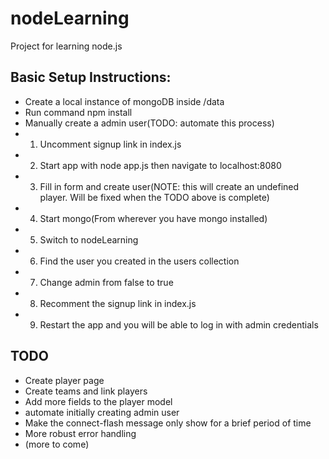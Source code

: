 # nodeLearning

Project for learning node.js

## Basic Setup Instructions:
* Create a local instance of mongoDB inside /data
* Run command npm install
* Manually create a admin user(TODO: automate this process)
*   1. Uncomment signup link in index.js
*   2. Start app with node app.js then navigate to localhost:8080 
*   3. Fill in form and create user(NOTE: this will create an undefined player. Will be fixed when the TODO above is complete)
*   4. Start mongo(From wherever you have mongo installed)
*   5. Switch to nodeLearning
*   6. Find the user you created in the users collection
*   7. Change admin from false to true
*   8. Recomment the signup link in index.js
*   9. Restart the app and you will be able to log in with admin credentials


## TODO
* Create player page
* Create teams and link players
* Add more fields to the player model
* automate initially creating admin user
* Make the connect-flash message only show for a brief period of time
* More robust error handling
* (more to come)



